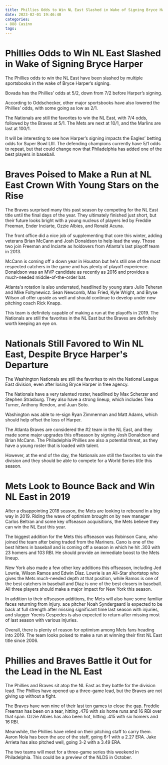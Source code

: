```yaml
---
title: Phillies Odds to Win NL East Slashed in Wake of Signing Bryce Harper
date: 2023-02-01 19:46:40
categories:
- 888 Casino
tags:
---
```



#  Phillies Odds to Win NL East Slashed in Wake of Signing Bryce Harper

The Phillies odds to win the NL East have been slashed by multiple sportsbooks in the wake of Bryce Harper’s signing.

Bovada has the Phillies’ odds at 5/2, down from 7/2 before Harper’s signing.

According to Oddschecker, other major sportsbooks have also lowered the Phillies’ odds, with some going as low as 2/1.

The Nationals are still the favorites to win the NL East, with 7/4 odds, followed by the Braves at 5/1. The Mets are next at 10/1, and the Marlins are last at 100/1.

It will be interesting to see how Harper’s signing impacts the Eagles’ betting odds for Super Bowl LIII. The defending champions currently have 5/1 odds to repeat, but that could change now that Philadelphia has added one of the best players in baseball.

#  Braves Poised to Make a Run at NL East Crown With Young Stars on the Rise

The Braves surprised many this past season by competing for the NL East title until the final days of the year. They ultimately finished just short, but their future looks bright with a young nucleus of players led by Freddie Freeman, Ender Inciarte, Ozzie Albies, and Ronald Acuna.

The front office did a nice job of supplementing that core this winter, adding veterans Brian McCann and Josh Donaldson to help lead the way. Those two join Freeman and Inciarte as holdovers from Atlanta's last playoff team in 2013.

McCann is coming off a down year in Houston but he's still one of the most respected catchers in the game and has plenty of playoff experience. Donaldson was an MVP candidate as recently as 2016 and provides a much-needed middle-of-the-order bat.

Atlanta's rotation is also underrated, headlined by young stars Julio Teheran and Mike Foltynewicz. Sean Newcomb, Max Fried, Kyle Wright, and Bryse Wilson all offer upside as well and should continue to develop under new pitching coach Rick Knapp.

This team is definitely capable of making a run at the playoffs in 2019. The Nationals are still the favorites in the NL East but the Braves are definitely worth keeping an eye on.

#  Nationals Still Favored to Win NL East, Despite Bryce Harper's Departure

The Washington Nationals are still the favorites to win the National League East division, even after losing Bryce Harper in free agency.

The Nationals have a very talented roster, headlined by Max Scherzer and Stephen Strasburg. They also have a strong lineup, which includes Trea Turner, Anthony Rendon, and Juan Soto.

Washington was able to re-sign Ryan Zimmerman and Matt Adams, which should help offset the loss of Harper.

The Atlanta Braves are considered the #2 team in the NL East, and they made some major upgrades this offseason by signing Josh Donaldson and Brian McCann. The Philadelphia Phillies are also a potential threat, as they have a young roster that is loaded with talent.

However, at the end of the day, the Nationals are still the favorites to win the division and they should be able to compete for a World Series title this season.

#  Mets Look to Bounce Back and Win NL East in 2019

After a disappointing 2018 season, the Mets are looking to rebound in a big way in 2019. Riding the wave of optimism brought on by new manager Carlos Beltran and some key offseason acquisitions, the Mets believe they can win the NL East this year.

The biggest addition for the Mets this offseason was Robinson Cano, who joined the team after being traded from the Mariners. Cano is one of the best hitters in baseball and is coming off a season in which he hit .303 with 23 homers and 103 RBI. He should provide an immediate boost to the Mets lineup.

New York also made a few other key additions this offseason, including Jed Lowrie, Wilson Ramos and Edwin Diaz. Lowrie is an All-Star shortstop who gives the Mets much-needed depth at that position, while Ramos is one of the best catchers in baseball and Diaz is one of the best closers in baseball. All three players should make a major impact for New York this season.

In addition to their offseason additions, the Mets will also have some familiar faces returning from injury. ace pitcher Noah Syndergaard is expected to be back at full strength after missing significant time last season with injuries, and slugger Yoenis Cespedes is also expected to return after missing most of last season with various injuries.

Overall, there is plenty of reason for optimism among Mets fans heading into 2019. The team looks poised to make a run at winning their first NL East title since 2006.

#  Phillies and Braves Battle it Out for the Lead in the NL East

The Phillies and Braves sit atop the NL East as they battle for the division lead. The Phillies have opened up a three-game lead, but the Braves are not giving up without a fight.

The Braves have won nine of their last ten games to close the gap. Freddie Freeman has been on a tear, hitting .476 with six home runs and 16 RBI over that span. Ozzie Albies has also been hot, hitting .415 with six homers and 16 RBI.

Meanwhile, the Phillies have relied on their pitching staff to carry them. Aaron Nola has been the ace of the staff, going 6-1 with a 2.27 ERA. Jake Arrieta has also pitched well, going 3-2 with a 3.49 ERA.

The two teams will meet for a three-game series this weekend in Philadelphia. This could be a preview of the NLDS in October.